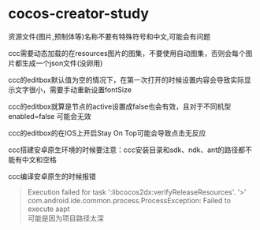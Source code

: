 # cocos-creator-study

资源文件(图片,预制体等)名称不要有特殊符号和中文,可能会有问题

ccc需要动态加载的在resources图片的图集，不要使用自动图集，否则会每个图片都生成一个json文件(没卵用)

ccc的editbox默认值为空的情况下，在第一次打开的时候设置内容会导致实际显示文字很小，需要手动重新设置fontSize

ccc的editbox就算是节点的active设置成false也会有效，且对于不同机型 enabled=false 可能会无效

ccc的editbox的在IOS上开启Stay On Top可能会导致点击无反应

ccc搭建安卓原生环境的时候要注意：ccc安装目录和sdk、ndk、ant的路径都不能有中文和空格

ccc编译安卓原生的时候报错  
>Execution failed for task ':libcocos2dx:verifyReleaseResources'.
'>' com.android.ide.common.process.ProcessException: Failed to execute aapt  
可能是因为项目路径太深
